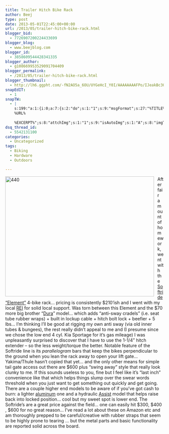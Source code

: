 ```yaml
---
title: Trailer Hitch Bike Rack
author: Beej
type: post
date: 2013-05-01T22:45:00+00:00
url: /2013/05/trailer-hitch-bike-rack.html
blogger_bid:
  - 7726907200224433699
blogger_blog:
  - www.beejblog.com
blogger_id:
  - 3858609544428341335
blogger_author:
  - g108669953529091704409
blogger_permalink:
  - /2013/05/trailer-hitch-bike-rack.html
blogger_thumbnail:
  - http://lh6.ggpht.com/-fN2AO5a_6OU/UYGeHcI_Y0I/AAAAAAAAFPo/IJeakBc3Q2M/440%25255B5%25255D.jpg?imgmax=800
snapEdIT:
  - 1
snapTW:
  - |
    s:199:"a:1:{i:0;a:7:{s:2:"do";s:1:"1";s:9:"msgFormat";s:27:"%TITLE%
    %URL%
    
    %EXCERPT%";s:8:"attchImg";s:1:"1";s:9:"isAutoImg";s:1:"A";s:8:"imgToUse";s:0:"";s:9:"isAutoURL";s:1:"A";s:8:"urlToUse";s:0:"";}}";
dsq_thread_id:
  - 5542131100
categories:
  - Uncategorized
tags:
  - Biking
  - Hardware
  - Outdoors

---
```

<a href="http://www.etrailer.com/tv-demo-softride-element-SR26248.aspx" target="_blank"><img title="440" style="border-left-width: 0px; border-right-width: 0px; background-image: none; border-bottom-width: 0px; float: left; padding-top: 0px; padding-left: 0px; margin: 0px 11px 10px 0px; display: inline; padding-right: 0px; border-top-width: 0px" border="0" alt="440" align="left" src="http://lh6.ggpht.com/-fN2AO5a_6OU/UYGeHcI_Y0I/AAAAAAAAFPo/IJeakBc3Q2M/440%25255B5%25255D.jpg?imgmax=800" width="473" height="380" /></a> After fair amount of homework, went with the <a href="http://www.etrailer.com/tv-demo-softride-element-SR26248.aspx" target="_blank">Softride “Element”</a> 4-bike rack… pricing is consistently $210’ish and I went with my local <a href="http://www.rei.com/product/854829/softride-element-4-bike-hitch-rack" target="_blank">REI</a> for solid local support. Was torn between this Element and the $70 more big brother “<a href="http://www.etrailer.com/Hitch-Bike-Racks/Softride/SR26247.html" target="_blank">Dura</a>” model… which adds “anti-sway cradels” (i.e. seat tube rubber wraps) + built in lockup cable + hitch bolt lock + beefier + 5 lbs… I’m thinking I’ll be good at rigging my own anti sway (via old inner tubes & bungees), the rest really didn’t appeal to me and (I presume since we chose the low end 4 cyl. Kia Sportage for it’s gas mileage) I was unpleasantly surprised to discover that I have to use the 1-1/4” hitch extender &#8211; so the less weight/torque the better. Notable feature of the Softride line is its _parallelogram_ bars that keep the bikes perpendicular to the ground when you lean the rack away to open your lift gate&#8230; Yakima/Thule hasn&#8217;t copied that yet… and the only other means for simple tail gate access out there are $600 plus “swing away” style that really look clunky to me. If this sounds useless to you, fine but I feel like it&#8217;s &#8220;last inch&#8221; convenience like that which helps things slump over the swear words threshold when you just want to get something out quickly and get going. There are a couple higher end models to be aware of if you’ve got cash to burn: a lighter <a href="http://www.etrailer.com/Hitch-Bike-Racks/Softride/SR26428.html" target="_blank">aluminum</a> one and a hydraulic <a href="http://www.etrailer.com/Hitch-Bike-Racks/Softride/SR26321.html" target="_blank">Assist</a> model that helps raise back into locked position… cool but my sweet spot is lower end. The Softride’s are a great price against the field&#8230; one can easily hit $300, $400 , $600 for no great reason&#8230; I&#8217;ve read a lot about these on Amazon etc and am thoroughly prepped to be careful/creative with rubber straps that seem to be highly prone to tearing … but the metal parts and basic functionality are reported solid across the board.